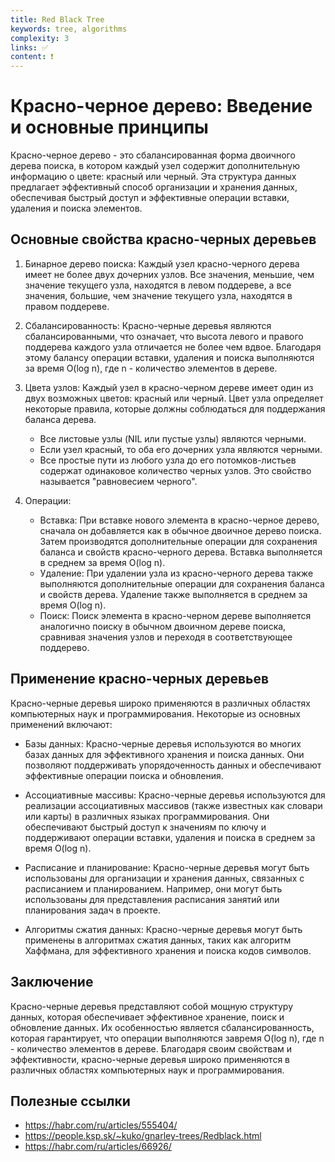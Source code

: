 ```yaml
---
title: Red Black Tree
keywords: tree, algorithms
complexity: 3
links: ✅
content: ❗
---
```


# Красно-черное дерево: Введение и основные принципы

Красно-черное дерево - это сбалансированная форма двоичного дерева поиска, в котором каждый узел содержит дополнительную информацию о цвете: красный или черный. Эта структура данных предлагает эффективный способ организации и хранения данных, обеспечивая быстрый доступ и эффективные операции вставки, удаления и поиска элементов.

## Основные свойства красно-черных деревьев

1. Бинарное дерево поиска: Каждый узел красно-черного дерева имеет не более двух дочерних узлов. Все значения, меньшие, чем значение текущего узла, находятся в левом поддереве, а все значения, большие, чем значение текущего узла, находятся в правом поддереве.

2. Сбалансированность: Красно-черные деревья являются сбалансированными, что означает, что высота левого и правого поддерева каждого узла отличается не более чем вдвое. Благодаря этому балансу операции вставки, удаления и поиска выполняются за время O(log n), где n - количество элементов в дереве.

3. Цвета узлов: Каждый узел в красно-черном дереве имеет один из двух возможных цветов: красный или черный. Цвет узла определяет некоторые правила, которые должны соблюдаться для поддержания баланса дерева.

   - Все листовые узлы (NIL или пустые узлы) являются черными.
   - Если узел красный, то оба его дочерних узла являются черными.
   - Все простые пути из любого узла до его потомков-листьев содержат одинаковое количество черных узлов. Это свойство называется "равновесием черного".

4. Операции:

   * Вставка: При вставке нового элемента в красно-черное дерево, сначала он добавляется как в обычное двоичное дерево поиска. Затем производятся дополнительные операции для сохранения баланса и свойств красно-черного дерева. Вставка выполняется в среднем за время O(log n).
   * Удаление: При удалении узла из красно-черного дерева также выполняются дополнительные операции для сохранения баланса и свойств дерева. Удаление также выполняется в среднем за время O(log n).
   * Поиск: Поиск элемента в красно-черном дереве выполняется аналогично поиску в обычном двоичном дереве поиска, сравнивая значения узлов и переходя в соответствующее поддерево.

## Применение красно-черных деревьев
Красно-черные деревья широко применяются в различных областях компьютерных наук и программирования. Некоторые из основных применений включают:

- Базы данных: Красно-черные деревья используются во многих базах данных для эффективного хранения и поиска данных. Они позволяют поддерживать упорядоченность данных и обеспечивают эффективные операции поиска и обновления.

- Ассоциативные массивы: Красно-черные деревья используются для реализации ассоциативных массивов (также известных как словари или карты) в различных языках программирования. Они обеспечивают быстрый доступ к значениям по ключу и поддерживают операции вставки, удаления и поиска в среднем за время O(log n).

- Расписание и планирование: Красно-черные деревья могут быть использованы для организации и хранения данных, связанных с расписанием и планированием. Например, они могут быть использованы для представления расписания занятий или планирования задач в проекте.

- Алгоритмы сжатия данных: Красно-черные деревья могут быть применены в алгоритмах сжатия данных, таких как алгоритм Хаффмана, для эффективного хранения и поиска кодов символов.

## Заключение

Красно-черные деревья представляют собой мощную структуру данных, которая обеспечивает эффективное хранение, поиск и обновление данных. Их особенностью является сбалансированность, которая гарантирует, что операции выполняются завремя O(log n), где n - количество элементов в дереве. Благодаря своим свойствам и эффективности, красно-черные деревья широко применяются в различных областях компьютерных наук и программирования.

## Полезные ссылки

- https://habr.com/ru/articles/555404/
- https://people.ksp.sk/~kuko/gnarley-trees/Redblack.html
- https://habr.com/ru/articles/66926/
